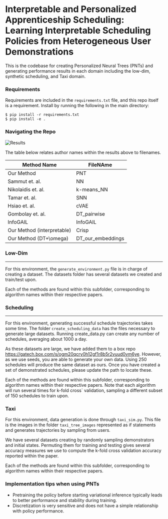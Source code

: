 # Interpretable and Personalized Apprenticeship Scheduling: Learning Interpretable Scheduling Policies from Heterogeneous User Demonstrations

This is the codebase for creating Personalized Neural Trees (PNTs) and generating
performance results in each domain including the low-dim, synthetic scheduling,
and Taxi domain.

### Requirements

Requirements are included in the `requirements.txt` file, and this repo itself is a requirement. Install by running the following in the main directory:
```
$ pip install -r requirements.txt
$ pip install -e .
```
### Navigating the Repo
![Results](https://github.com/Personalized-Neural-Trees/Interpretable-and-Personalized-Apprenticeship-Scheduling-Learning-Interpretable-Scheduling-Policies/blob/master/results_img.png)


The table below relates author names within the results above to filenames.

| Method Name                | FileNAme          |
| -------------------------- | ----------------- |
| Our Method                 | PNT               |
| Sammut et. al.             | NN                |
| Nikolaidis et. al.         | k-means_NN        |
| Tamar et. al.              | SNN               |
| Hsiao et. al.              | cVAE              |
| Gombolay et. al.           | DT_pairwise       |
| InfoGAIL                   | InfoGAIL          |
| Our Method (interpretable) | Crisp             |
| Our Method (DT+\omega)     | DT_our_embeddings |

### Low-Dim

---------------------------

For this environment, the ```generate_environment.py``` file is in charge of creating a dataset. The datasets folder has several datasets we created and train/test upon.

Each of the methods are found within this subfolder, corresponding to algorithm names within their respective papers.

### Scheduling

---------------------

For this environment, generating successful schedule trajectories takes some time. The folder ```create_scheduling_data``` has the files necessary to generate large datasets. Running create_data.py can create any number of schedules, averaging about 1000 a day.

As these datasets are large, we have added them to a box repo https://gatech.box.com/s/ogm20qcry0h12gf1r8b5r2vuud0vm6ye. However, as we use seeds, you are able to generate your own data. Using 250 schedules will produce the same dataset as ours. Once you have created a set of demonstrated schedules,
please update the path to locate these.

Each of the methods are found within this subfolder, corresponding to algorithm names within their respective papers. Note that each algorithm will run several times for k-fold cross` validation, sampling a different subset of 150 schedules to train upon.

### Taxi

For this environment, data generation is done through ```taxi_sim.py```. This file is the images in the folder ```taxi_tree_images``` represented as if statements and generates trajectories by sampling from users. 

We have several datasets creating by randomly sampling demonstrators and initial states. Permuting them for training and testing gives several accuracy measures we use to compute the k-fold cross validation accuracy reported within the paper.

Each of the methods are found within this subfolder, corresponding to algorithm names within their respective papers.

### Implementation tips when using PNTs

- Pretraining the policy before starting variational inference typically leads to
better performance and stability during training.
- Discretization is very sensitive and does not have a simple relationship with policy performance.
